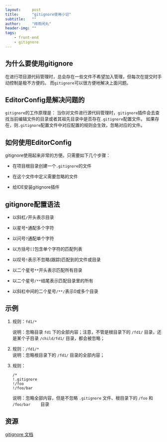 ```yaml
---
layout:     post
title:      "gitignore使用小记"
subtitle:   ""
author:     "绯雨闲丸"
header-img: ""
tags:
    - front-end
    - gitignore
---
```


>

## 为什么要使用gitignore

在进行项目源代码管理时，总会存在一些文件不希望加入管理，但每次在提交时手动控制是极不方便的。
而`gitignore`可以很方便地解决上面问题。

## EditorConfig是解决问题的

`gitignore`的工作原理是：
当你对文件进行源代码管理时，`gitignore`插件会去查找当前编辑文件的目录或者其祖先目录中是否存在`.gitignore`配置文件。
如果存在，则`.gitignore`配置文件中对应配置的规则会生效，忽略对应的文件。

## 如何使用EditorConfig

gitignore使用起来非常的方便。只需要如下几个步骤：

* 在项目根目录创建一个`.gitignore`的文件

* 在这个文件中定义需要忽略的文件

* 给IDE安装gitignore插件

## gitignore配置语法

* 以斜杠`/`开头表示目录

* 以星号`*`通配多个字符

* 以问号`?`通配单个字符

* 以方括号`[]`包含单个字符的匹配列表

* 以叹号`!`表示不忽略(跟踪)匹配到的文件或目录

* 以二个星号`**`开头表示匹配所有目录

* 以二个星号`/**`结尾表示匹配目录里的所有

* 以斜杠中间的二个星号`/**/`表示0或多个目录

## 示例

1. 规则：`fd1/*`

    说明：忽略目录 `fd1` 下的全部内容；注意，不管是根目录下的 `/fd1/` 目录，还是某个子目录 `/child/fd1/` 目录，都会被忽略；

2. 规则：`/fd1/*`
　　　　  
    说明：忽略根目录下的 `/fd1/` 目录的全部内容；

3. 规则：

    ```
    /*
    !.gitignore
    !/foo
    !/foo/bar    
    ```

   说明：忽略全部内容，但是不忽略 `.gitignore` 文件、根目录下的 `/foo` 和 `/foo/bar    ` 目录

## 资源

[gitignore 文档][1]

[1]: https://git-scm.com/docs/gitignore










